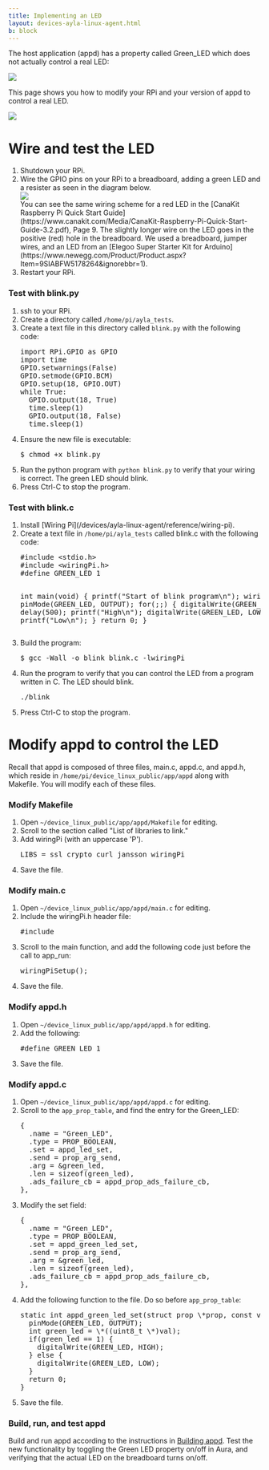 ```yaml
---
title: Implementing an LED
layout: devices-ayla-linux-agent.html
b: block
---
```


The host application (appd) has a property called Green_LED which does not actually control a real LED:

<div class="row align-items-center">
<div class="col-lg-4 col-md-6 col-sm-12">
<img class="img-fluid" src="../../guide/tests/aura-013.jpg">
</div>
</div>

This page shows you how to modify your RPi and your version of appd to control a real LED.

<div class="row align-items-center hspace">
<div class="col-lg-6 col-md-8 col-sm-12">
<img class="img-fluid" src="rpi-led-iphone.jpg">
</div>
</div>

# Wire and test the LED

<ol>
<li>Shutdown your RPi.</li>
<li>Wire the GPIO pins on your RPi to a breadboard, adding a green LED and a resister as seen in the diagram below.
<div class="row hspace">
<div class="col-lg-6 col-md-8 col-sm-12">
<img class="img-fluid img-border" src="pinout-led.jpg">
</div>
</div>
You can see the same wiring scheme for a red LED in the [CanaKit Raspberry Pi Quick Start Guide](https://www.canakit.com/Media/CanaKit-Raspberry-Pi-Quick-Start-Guide-3.2.pdf), Page 9. The slightly longer wire on the LED goes in the positive (red) hole in the breadboard. We used a breadboard, jumper wires, and an LED from an [Elegoo Super Starter Kit for Arduino](https://www.newegg.com/Product/Product.aspx?Item=9SIABFW5178264&ignorebbr=1).
</li>
<li>Restart your RPi.</li>
</ol>

### Test with blink.py

<ol>
<li>ssh to your RPi.</li>
<li>Create a directory called <code>/home/pi/ayla_tests</code>.</li>
<li>Create a text file in this directory called <code>blink.py</code> with the following code:
<pre>
import RPi.GPIO as GPIO
import time
GPIO.setwarnings(False)
GPIO.setmode(GPIO.BCM)
GPIO.setup(18, GPIO.OUT)
while True:
  GPIO.output(18, True)
  time.sleep(1)
  GPIO.output(18, False)
  time.sleep(1)
</pre>
</li>
<li>Ensure the new file is executable:
<pre>
$ chmod +x blink.py
</pre>
</li>
<li>Run the python program with <code>python blink.py</code> to verify that your wiring is correct. The green LED should blink.</li>
<li>Press Ctrl-C to stop the program.</li>
</ol>

### Test with blink.c

<ol>
<li>Install [Wiring Pi](/devices/ayla-linux-agent/reference/wiring-pi).</li>
<li>Create a text file in <code>/home/pi/ayla_tests</code> called blink.c with the following code:
<pre>
#include &lt;stdio.h&gt;
#include &lt;wiringPi.h&gt;
#define GREEN_LED 1

int main(void) {
  printf("Start of blink program\n");
  wiringPiSetup();
  pinMode(GREEN_LED, OUTPUT);
  for(;;) {
    digitalWrite(GREEN_LED, HIGH);
    delay(500);
    printf("High\n");
    digitalWrite(GREEN_LED,  LOW);
    delay(500);
    printf("Low\n");
  }
  return 0;
}
</pre>
</li>
<li>Build the program:
<pre>
$ gcc -Wall -o blink blink.c -lwiringPi
</pre>
</li>
<li>Run the program to verify that you can control the LED from a program written in C. The LED should blink.
<pre>
./blink
</pre>
</li>
<li>Press Ctrl-C to stop the program.</li>
</ol>

# Modify appd to control the LED

Recall that appd is composed of three files, main.c, appd.c, and appd.h, which reside in <code>/home/pi/device_linux_public/app/appd</code> along with Makefile. You will modify each of these files.

### Modify Makefile

<ol>
<li>Open <code>~/device_linux_public/app/appd/Makefile</code> for editing.</li>
<li>Scroll to the section called "List of libraries to link."</li>
<li>Add wiringPi (with an uppercase 'P').
<pre>
LIBS = ssl crypto curl jansson wiringPi
</pre>
</li>
<li>Save the file.</li>
</ol>

### Modify main.c

<ol>
<li>Open <code>~/device_linux_public/app/appd/main.c</code> for editing.</li>
<li>Include the wiringPi.h header file:
<pre>
#include <wiringPi.h>
</pre>
</li>
<li>Scroll to the main function, and add the following code just before the call to app_run:
<pre>
wiringPiSetup();
</pre>
</li>
<li>Save the file.</li>
</ol>

### Modify appd.h

<ol>
<li>Open <code>~/device_linux_public/app/appd/appd.h</code> for editing.</li>
<li>Add the following:
<pre>
#define GREEN_LED 1
</pre>
</li>
<li>Save the file.</li>
</ol>

### Modify appd.c

<ol>
<li>Open <code>~/device_linux_public/app/appd/appd.c</code> for editing.</li>
<li>Scroll to the <code>app_prop_table</code>, and find the entry for the Green_LED:
<pre>
{
  .name = "Green_LED",
  .type = PROP_BOOLEAN,
  .set = appd_led_set,
  .send = prop_arg_send,
  .arg = &green_led,
  .len = sizeof(green_led),
  .ads_failure_cb = appd_prop_ads_failure_cb,
},
</pre>
</li>
<li>Modify the set field:
<pre>
{
  .name = "Green_LED",
  .type = PROP_BOOLEAN,
  .set = appd_green_led_set,
  .send = prop_arg_send,
  .arg = &green_led,
  .len = sizeof(green_led),
  .ads_failure_cb = appd_prop_ads_failure_cb,
},
</pre>
</li>
<li>Add the following function to the file. Do so before <code>app_prop_table</code>:
<pre>
static int appd_green_led_set(struct prop \*prop, const void \*val, size_t len, const struct op_args \*args) {
  pinMode(GREEN_LED, OUTPUT);
  int green_led = \*((uint8_t \*)val);
  if(green_led == 1) {
    digitalWrite(GREEN_LED, HIGH);
  } else {
    digitalWrite(GREEN_LED, LOW);
  }
  return 0;
}
</pre>
</li>
<li>Save the file.</li>
</ol>

### Build, run, and test appd

Build and run appd according to the instructions in [Building appd](/devices/ayla-linux-agent/tutorials/building-appd/). Test the new functionality by toggling the Green LED property on/off in Aura, and verifying that the actual LED on the breadboard turns on/off.